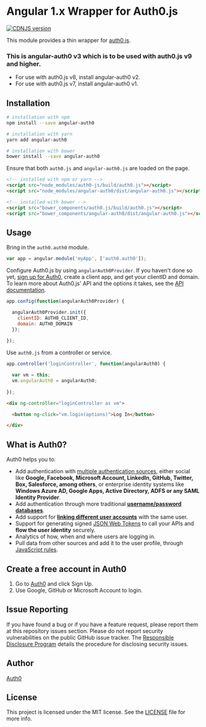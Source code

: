 # Angular 1.x Wrapper for Auth0.js
[![CDNJS version](https://img.shields.io/cdnjs/v/angular-auth0.svg)](https://cdnjs.com/libraries/angular-auth0)

This module provides a thin wrapper for [auth0.js](https://auth0.com/docs/libraries/auth0js).

### This is angular-auth0 v3 which is to be used with auth0.js v9 and higher. 

- For use with auth0.js v8, install angular-auth0 v2.
- For use with auth0.js v7, install angular-auth0 v1.

## Installation

```bash
# installation with npm
npm install --save angular-auth0

# installation with yarn
yarn add angular-auth0

# installation with bower
bower install --save angular-auth0
```

Ensure that both `auth0.js` and `angular-auth0.js` are loaded on the page.

```html
<!-- installed with npm or yarn --> 
<script src="node_modules/auth0-js/build/auth0.js"></script>
<script src="node_modules/angular-auth0/dist/angular-auth0.js"></script>
```

```html
<!-- installed with bower --> 
<script src="bower_components/auth0.js/build/auth0.js"></script>
<script src="bower_components/angular-auth0/dist/angular-auth0.js"></script>
```

## Usage

Bring in the `auth0.auth0` module.

```js
var app = angular.module('myApp', ['auth0.auth0']);
```

Configure Auth0.js by using `angularAuth0Provider`. If you haven't done so yet, [sign up for Auth0](https://auth0.com/signup), create a client app, and get your clientID and domain. To learn more about Auth0.js' API and the options it takes, see the [API documentation](https://auth0.com/docs/libraries/auth0js).

```js
app.config(function(angularAuth0Provider) {

  angularAuth0Provider.init({
    clientID: AUTH0_CLIENT_ID,
    domain: AUTH0_DOMAIN
  });
  
});
```

Use `auth0.js` from a controller or service.

```js
app.controller('loginController', function(angularAuth0) {

  var vm = this;
  vm.angularAuth0 = angularAuth0;
  
});
```

```html
<div ng-controller="loginController as vm">

  <button ng-click="vm.login(options)">Log In</button>

</div>
```

## What is Auth0?

Auth0 helps you to:

* Add authentication with [multiple authentication sources](https://docs.auth0.com/identityproviders), either social like **Google, Facebook, Microsoft Account, LinkedIn, GitHub, Twitter, Box, Salesforce, among others**, or enterprise identity systems like **Windows Azure AD, Google Apps, Active Directory, ADFS or any SAML Identity Provider**.
* Add authentication through more traditional **[username/password databases](https://docs.auth0.com/mysql-connection-tutorial)**.
* Add support for **[linking different user accounts](https://docs.auth0.com/link-accounts)** with the same user.
* Support for generating signed [JSON Web Tokens](https://docs.auth0.com/jwt) to call your APIs and **flow the user identity** securely.
* Analytics of how, when and where users are logging in.
* Pull data from other sources and add it to the user profile, through [JavaScript rules](https://docs.auth0.com/rules).

## Create a free account in Auth0

1. Go to [Auth0](https://auth0.com) and click Sign Up.
2. Use Google, GitHub or Microsoft Account to login.

## Issue Reporting

If you have found a bug or if you have a feature request, please report them at this repository issues section. Please do not report security vulnerabilities on the public GitHub issue tracker. The [Responsible Disclosure Program](https://auth0.com/whitehat) details the procedure for disclosing security issues.

## Author

[Auth0](auth0.com)

## License

This project is licensed under the MIT license. See the [LICENSE](LICENSE) file for more info.
